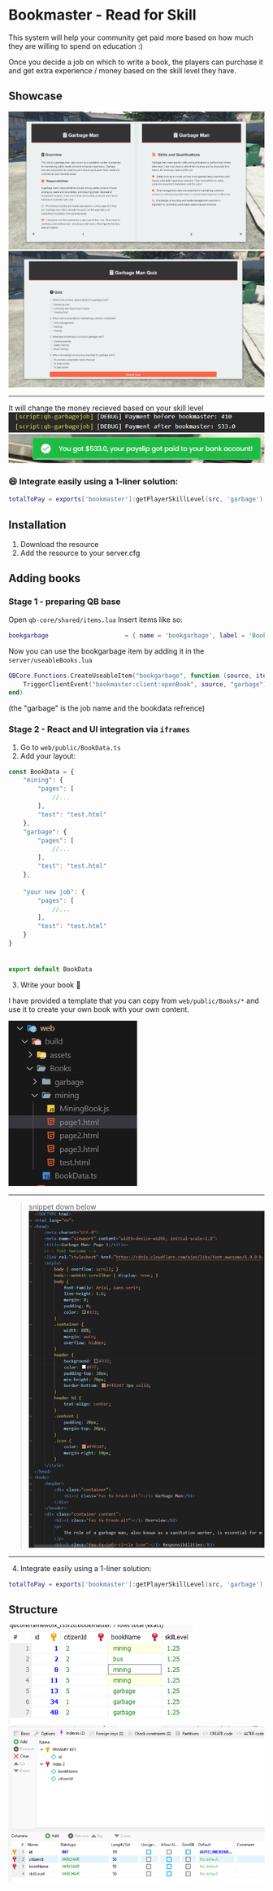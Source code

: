# Bookmaster - Read for Skill

This system will help your community get paid more based on how much they are willing to spend on education :)

Once you decide a job on which to write a book, the players can purchase it and get extra experience / money based on the skill level they have.

## Showcase

![bookmaster](pictures/uishowcase.png)
![quiz](pictures/quiz.png)

--- 
It will change the money recieved based on your skill level
![paychange](pictures/paycheckChangeBookmaster.png)
![paycheckrecieve](pictures/paycheckrecieve.png)

### 😄 Integrate easily using a 1-liner solution:
```lua
totalToPay = exports['bookmaster']:getPlayerSkillLevel(src, 'garbage') * totalToPay
```

## Installation

1. Download the resource
2. Add the resource to your server.cfg


## Adding books


### Stage 1 - preparing QB base

Open `qb-core/shared/items.lua`
Insert items like so:
```lua
bookgarbage                     = { name = 'bookgarbage', label = 'Book for Garbage Job', weight = 1, type = 'item', image = 'BookGarbage.png', unique = true, useable = true, shouldClose = true, combinable = nil, description = 'Book for the garbage job' },
```

Now you can use the bookgarbage item by adding it in the `server/useableBooks.lua`

```lua
QBCore.Functions.CreateUseableItem("bookgarbage", function (source, item)
    TriggerClientEvent("bookmaster:client:openBook", source, "garbage")
end)
```

(the "garbage" is the job name and the bookdata refrence)

### Stage 2 - React and UI integration via `iframes`

1. Go to `web/public/BookData.ts`
2. Add your layout:
```ts
const BookData = {
    "mining": {
        "pages": [
            //...
        ],
        "test": "test.html"
    },
    "garbage": {
        "pages": [
            //...
        ],
        "test": "test.html"
    },

    "your new job": {
        "pages": [
            //...
        ],
        "test": "test.html"
    }
}


export default BookData
```

3. Write your book 💙

I have provided a template that you can copy from `web/public/Books/*` and use it to create your own book with your own content.

![filesystemexample](pictures/filestructure.png)

---
> snippet down below
![snippet](pictures/snippetBook.png)
---

4. Integrate easily using a 1-liner solution:
```lua
totalToPay = exports['bookmaster']:getPlayerSkillLevel(src, 'garbage') * totalToPay
```

## Structure

![dbdata](pictures/dbdata.png)
![dbschema](pictures/dbschema.png)

